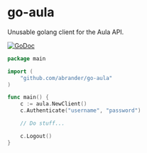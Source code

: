 # go-aula

Unusable golang client for the Aula API.

[![GoDoc][1]][2]

[1]: https://godoc.org/github.com/abrander/go-aula?status.svg
[2]: https://godoc.org/github.com/abrander/go-aula

```go
package main

import (
    "github.com/abrander/go-aula"
)

func main() {
    c := aula.NewClient()
    c.Authenticate("username", "password")

    // Do stuff...

    c.Logout()
}
```